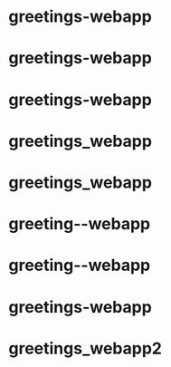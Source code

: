 # greetings-webapp
# greetings-webapp
# greetings-webapp
# greetings_webapp
# greetings_webapp
# greeting--webapp
# greeting--webapp
# greetings-webapp
# greetings_webapp2
